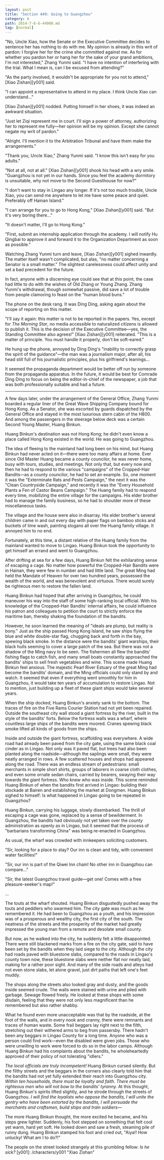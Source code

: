 ```yaml
---
layout: post
title: "Section 449: Going to Guangzhou"
category: 6
path: 2014-7-6-6-44900.md
tag: [normal]
---
```


"No, Uncle Xiao, how the Senate or the Executive Committee decides to sentence her has nothing to do with me. My opinion is already in this writ of pardon: I forgive her for the crime she committed against me. As for whether you pardon her or hang her for the sake of your grand ambitions, I'm not interested," Zhang Yunmi said. "I have no intention of interfering with the trial. What I mean is, can I be excused from attending?"

"As the party involved, it wouldn't be appropriate for you not to attend," [Xiao Zishan][y001] said.

"I can appoint a representative to attend in my place. I think Uncle Xiao can understand..."

[Xiao Zishan][y001] nodded. Putting himself in her shoes, it was indeed an awkward situation.

"Just let Ziqi represent me in court. I'll sign a power of attorney, authorizing her to represent me fully—her opinion will be my opinion. Except she cannot negate my writ of pardon."

"Alright. I'll mention it to the Arbitration Tribunal and have them make the arrangements."

"Thank you, Uncle Xiao," Zhang Yunmi said. "I know this isn't easy for you adults."

"Not at all, not at all." [Xiao Zishan][y001] shook his head with a wry smile. "Guangzhou is not yet in our hands. Since you feel the academy dormitory is unsuitable, why not move to the Second Guesthouse for now?"

"I don't want to stay in Lingao any longer. If it's not too much trouble, Uncle Xiao, you can send me anywhere to let me have some peace and quiet. Preferably off Hainan Island."

"I can arrange for you to go to Hong Kong," [Xiao Zishan][y001] said. "But it's very boring there..."

"It doesn't matter, I'll go to Hong Kong."

"First, submit an internship application through the academy. I will notify Hu Qingbai to approve it and forward it to the Organization Department as soon as possible."

Watching Zhang Yunmi turn and leave, [Xiao Zishan][y001] sighed inwardly. The matter itself wasn't complicated, but alas, "no matter concerning a Senator is a small matter." The slightest carelessness could affect unity and set a bad precedent for the future.

In fact, anyone with a discerning eye could see that at this point, the case had little to do with the wishes of Old Zhang or Young Zhang. Zhang Yunmi's withdrawal, though somewhat passive, did save a lot of trouble from people clamoring to feast on the "human blood buns."

The phone on the desk rang. It was Ding Ding, asking again about the scope of reporting on this matter.

"I'll say it again: this matter is not to be reported in the papers. Yes, except for *The Morning Star*, no media accessible to naturalized citizens is allowed to publish it. This is the decision of the Executive Committee—yes, the Standing Committee also agrees!" [Xiao Zishan][y001] reiterated. "This is a matter of principle. You must handle it properly, don't be soft-eared."

He hung up the phone, annoyed by Ding Ding's "inability to correctly grasp the spirit of the guidance"—the man was a journalism major, after all, his head still full of his journalistic principles, plus his girlfriend's leanings...

It seemed the propaganda department would be better off run by someone from the propaganda apparatus. In the future, it would be best for Comrade Ding Ding to focus on being the editor-in-chief of the newspaper, a job that was both professionally suitable and had a future.

---

A few days later, under the arrangement of the General Office, Zhang Yunmi boarded a regular liner of the Great Wave Shipping Company bound for Hong Kong. As a Senator, she was escorted by guards dispatched by the General Office and stayed in the most luxurious stern cabin of the H800. And among the passengers in the steerage below deck was a certain Second Young Master, Huang Binkun.

Huang Binkun's destination was not Hong Kong; he didn't even know a place called Hong Kong existed in the world. He was going to Guangzhou.

The idea of fleeing to the mainland had long been on his mind, but Huang Binkun had never acted on it—there were too many affairs at home. Ever since Old Master Huang became a county councilor, he was never home, busy with tours, studies, and meetings. Not only that, but every now and then he had to respond to the various "campaigns" of the Cropped-Hair Bandits—as a county councilor, he had to set an example. So, one moment it was the "Exterminate Rats and Pests Campaign," the next it was the "Clean Countryside Campaign," and recently it was the "Every Household Plants a Fen of Castor Beans Campaign." The Huang family had to respond every time, mobilizing the entire village for the campaigns. His elder brother had to manage the family business, so he had to shoulder more of these miscellaneous tasks.

The village and the house were also in disarray. His elder brother's several children came in and out every day with paper flags on bamboo sticks and buckets of lime wash, painting slogans all over the Huang family village. It annoyed him to no end.

Fortunately, at this time, a distant relative of the Huang family from the mainland wanted to move to Lingao. Huang Binkun took the opportunity to get himself an errand and went to Guangzhou.

After drifting at sea for a few days, Huang Binkun felt the exhilarating sense of escaping a cage. No matter how powerful the Cropped-Hair Bandits were in Hainan, they were few in number and had little land. The great Ming had held the Mandate of Heaven for over two hundred years, possessed the wealth of the world, and was benevolent and virtuous. There would surely be righteous men to restore the fallen land.

Huang Binkun had hoped that after arriving in Guangzhou, he could maneuver his way into the staff of some high-ranking local official. With his knowledge of the Cropped-Hair Bandits' internal affairs, he could influence his patron and colleagues to petition the court to strictly enforce the maritime ban, thereby shaking the foundation of the bandits.

However, he soon learned the meaning of "ideals are plump, but reality is bony." Just as the ship passed Hong Kong Island, he saw ships flying the blue and white double-star flag, chugging back and forth in the bay, spewing black smoke. In the distance were the bandits' giant warships, their black hulls seeming to cover a large patch of the sea. But there was not a shadow of the Ming navy to be seen. The fishermen all flew the bandits' fishing flags to catch fish, and many small boats constantly approached the bandits' ships to sell fresh vegetables and wine. This scene made Huang Binkun feel anxious. The majestic Pearl River Estuary of the great Ming had become the bandits' domain, and the Ming officials could only stand by and watch. It seemed that even if everything went smoothly for him in Guangzhou, it would take ten years of accumulation to restore Lingao. Not to mention, just building up a fleet of these giant ships would take several years.

When the ship docked, Huang Binkun's anxiety sank to the bottom. The traces of fire on the Five Rams Courier Station had not yet been repaired. Outside the southeast city wall stood a giant fortress by the river, built in the style of the bandits' forts. Below the fortress walls was a wharf, where countless large ships of the bandits were moored. Cranes spewing black smoke lifted all kinds of goods from the ships.

Inside and outside the giant fortress, scaffolding was everywhere. A wide road had already been paved from the city gate, using the same black coal cinder as in Lingao. Not only was it paved flat, but trees had also been planted along the roadside—although the saplings were small, they were neatly arranged in rows. A few scattered houses and shops had appeared along the road. There was an endless stream of pedestrians: small merchants in simple short shirts, groups of laborers in coarse cloth clothes, and even some ornate sedan chairs, carried by bearers, swaying their way towards the giant fortress. Who knew who was inside. This scene reminded Huang Binkun of when the bandits first arrived in Lingao: building their stockade at Bairen and establishing the market at Dongmen. Huang Binkun sighed to himself: Is what happened in Lingao going to be repeated in Guangzhou?

Huang Binkun, carrying his luggage, slowly disembarked. The thrill of escaping a cage was gone, replaced by a sense of bewilderment. In Guangzhou, the bandits had obviously not yet taken over the county administration as openly as in Lingao, but it seemed that the process of "barbarians transforming China" was being re-enacted in Guangzhou.

As usual, the wharf was crowded with innkeepers soliciting customers.

"Sir, looking for a place to stay? Our inn is clean and tidy, with convenient water facilities!"

"Sir, our inn is part of the Qiwei Inn chain! No other inn in Guangzhou can compare..."

"Sir, the latest Guangzhou travel guide—get one! Comes with a free pleasure-seeker's map!"

...

The touts at the wharf shouted. Huang Binkun disgustedly pushed away the touts and peddlers who swarmed him. The city gate was much as he remembered it. He had been to Guangzhou as a youth, and his impression was of a prosperous and wealthy city, the first city of the south. The neatness of the streets and the prosperity of the market had greatly impressed the young man from a remote and desolate small county.

But now, as he walked into the city, he suddenly felt a little disappointed. There were still blackened marks from a fire on the city gate, said to have been set by the bandits when they laid siege to the city. Although the city had roads paved with bluestone slabs, compared to the roads in Lingao's county town now, these bluestone slabs were neither flat nor neatly laid, making for a rather poor sight. And many of the side roads and alleys had not even stone slabs, let alone gravel, just dirt paths that left one's feet muddy.

The shops along the streets also looked gray and dusty, and the goods inside seemed crude. The walls were stained with urine and piled with garbage. Sewage flowed freely. He looked at these shops with some disdain, feeling that they were not only less magnificent than he remembered but also rather shabby.

What he found even more unacceptable was that by the roadside, at the foot of the walls, and in every nook and cranny, there were remnants and traces of human waste. Some frail beggars lay right next to the filth, stretching out their withered arms to beg from passersby. There hadn't been any beggars in Lingao County for a long time. Anyone who was a person could find work—even the disabled were given jobs. Those who were unwilling to work were forced to do so in the labor camps. Although Huang Binkun had his complaints about the bandits, he wholeheartedly approved of their policy of not tolerating "idlers."

*The local officials are truly incompetent!* Huang Binkun cursed silently. But the filthy streets and the beggars in the corners also clearly told him that the bandits had not yet fully extended their reach into Guangzhou city. *Within ten households, there must be loyalty and faith. There must be righteous men who will not bow to the bandits' tyranny.* At this thought, Huang Binkun's spirits lifted slightly, and he strode through the streets of Guangzhou. *I will find the loyalists who oppose the bandits, I will unite the gentry who have been extorted by the bandits, I will persuade the merchants and craftsmen, build ships and train soldiers—*

The more Huang Binkun thought, the more excited he became, and his steps grew lighter. Suddenly, his foot stepped on something that felt cool yet warm, hard yet soft. He looked down and saw a fresh, steaming pile of runny dung. Huang Binkun stamped his foot and cried out, "Aiya!! How unlucky! What am I to do?!"

The people on the street looked strangely at this grumbling fellow: *Is he sick?*
[y001]: /characters/y001 "Xiao Zishan"